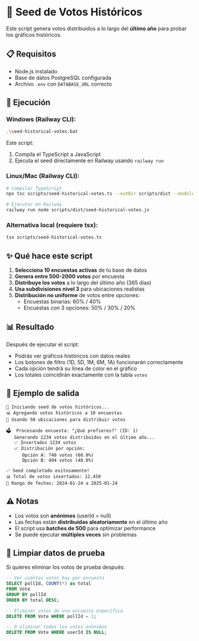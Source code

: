 # 🌱 Seed de Votos Históricos

Este script genera votos distribuidos a lo largo del **último año** para probar los gráficos históricos.

## 📋 Requisitos

- Node.js instalado
- Base de datos PostgreSQL configurada
- Archivo `.env` con `DATABASE_URL` correcto

## 🚀 Ejecución

### Windows (Railway CLI):
```bash
.\seed-historical-votes.bat
```

Este script:
1. Compila el TypeScript a JavaScript
2. Ejecuta el seed directamente en Railway usando `railway run`

### Linux/Mac (Railway CLI):
```bash
# Compilar TypeScript
npx tsc scripts/seed-historical-votes.ts --outDir scripts/dist --module commonjs --target es2020 --esModuleInterop --skipLibCheck

# Ejecutar en Railway
railway run node scripts/dist/seed-historical-votes.js
```

### Alternativa local (requiere tsx):
```bash
tsx scripts/seed-historical-votes.ts
```

## ✨ Qué hace este script

1. **Selecciona 10 encuestas activas** de tu base de datos
2. **Genera entre 500-2000 votos** por encuesta
3. **Distribuye los votos** a lo largo del último año (365 días)
4. **Usa subdivisiones nivel 3** para ubicaciones realistas
5. **Distribución no uniforme** de votos entre opciones:
   - Encuestas binarias: 60% / 40%
   - Encuestas con 3 opciones: 50% / 30% / 20%

## 📊 Resultado

Después de ejecutar el script:
- Podrás ver gráficos históricos con datos reales
- Los botones de filtro (1D, 5D, 1M, 6M, 1A) funcionarán correctamente
- Cada opción tendrá su línea de color en el gráfico
- Los totales coincidirán exactamente con la tabla `votes`

## 🎨 Ejemplo de salida

```
🌱 Iniciando seed de votos históricos...
📊 Agregando votos históricos a 10 encuestas
📍 Usando 50 ubicaciones para distribuir votos

🗳️  Procesando encuesta: "¿Qué prefieres?" (ID: 1)
   Generando 1234 votos distribuidos en el último año...
   ✅ Insertados 1234 votos
   📈 Distribución por opción:
      Opción A: 740 votos (60.0%)
      Opción B: 494 votos (40.0%)

✅ Seed completado exitosamente!
📊 Total de votos insertados: 12,450
📅 Rango de fechas: 2024-01-24 a 2025-01-24
```

## ⚠️ Notas

- Los votos son **anónimos** (userId = null)
- Las fechas están **distribuidas aleatoriamente** en el último año
- El script usa **batches de 500** para optimizar performance
- Se puede ejecutar **múltiples veces** sin problemas

## 🧹 Limpiar datos de prueba

Si quieres eliminar los votos de prueba después:

```sql
-- Ver cuántos votos hay por encuesta
SELECT pollId, COUNT(*) as total 
FROM Vote 
GROUP BY pollId 
ORDER BY total DESC;

-- Eliminar votos de una encuesta específica
DELETE FROM Vote WHERE pollId = 1;

-- O eliminar todos los votos anónimos
DELETE FROM Vote WHERE userId IS NULL;
```
